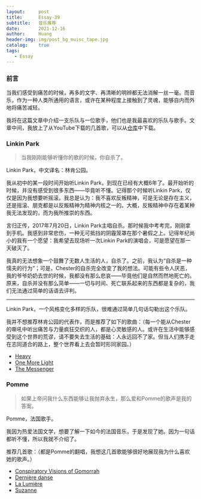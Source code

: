 ```yaml
---
layout:     post
title:      Essay-39
subtitle:   音乐推荐
date:       2021-12-16
author:     Huang
header-img: img/post_bg_muisc_tape.jpg
catalog:    true
tags:
   - Essay
---
```


### 前言

当我们感受到痛苦的时候，再多的文字、再清晰的明辨都无法消解一丝一毫。而音乐，作为一种人类所通用的语言，或许在某种程度上接触到了灵魂，能够自内而外地将痛苦减轻。

我将在这篇文章中介绍一支乐队与一位歌手，他们也是我最喜欢的乐队与歌手。文章中间，我放上了从YouTube下载的几首歌，可以从[仓库](https://github.com/huang-feiyu/huang-feiyu.github.io/tree/master/Resources/music)中下载。

### Linkin Park

> 当我刚刚能够听懂你的歌的时候，你自杀了。

Linkin Park，中文译名：林肯公园。

我从初中的某一段时间开始听Linkin Park，到现在已经有大概6年了。最开始听的时候，并没有感受到很多东西——毕竟听不懂。记得那个时候听Linkin Park，仅仅是因为我想要听摇滚。我总是认为：我不喜欢反叛精神，可是无论是存在主义，还是摇滚、朋克都是以反叛精神为精神内核之一的。大概，反叛精神中存在着某种我无法发现的，而为我所推崇的东西。

言归正传，2017年7月20日，Linkin Park主唱自杀。那时候我中考考完，刚刚拿到手机。我感到非常悲伤，一种无可抵挡的阴霾笼罩在那个暑假之上。记得年纪尚小的我有一个愿望：我希望去现场听一次Linkin Park的演唱会，可是愿望在那一天破灭了。

我真的无法想象一个鼓舞了无数人生活的人，自杀了。之前，我认为“自杀是一种懦夫的行为”；可是，Chester的自杀完全改变了我的想法。可能有些令人厌恶，我的爷爷奶奶去世的时候，我都没有那么悲哀——毕竟他们是自然而然地死亡的。原来，自杀并没有那么简单——一切与时间、死亡联系起来的东西都是复杂的，我们无法通过简单的话语去评判。

---

Linkin Park，一个风格变化多样的乐队，很难通过简单几句话勾勒出这个乐队。

我并不想推荐林肯公园的代表作，而是推荐了如下的歌曲：（每一个能从Chester的嘶吼中听出痛苦与力量疯狂交织的人，都是心灵敏感的人。或许在生活中能够感受到这个世界的荒谬，请不要失去生活的基础：人永远回不了家。但当人们携手走在志同道合的路上，整个世界看上去会暂时形同家园。）

* [Heavy](https://github.com/huang-feiyu/huang-feiyu.github.io/blob/master/Resources/music/Linkin%20Park/Heavy.mp3)
* [One More Light](https://github.com/huang-feiyu/huang-feiyu.github.io/blob/master/Resources/music/Linkin%20Park/One%20More%20Light.mp3)
* [The Messenger](https://github.com/huang-feiyu/huang-feiyu.github.io/blob/master/Resources/music/Linkin%20Park/The%20Messenger.mp3)

### Pomme

> 如果上帝问我什么东西能够让我抛弃永生，那么爱和Pomme的歌声是我的答案。

Pomme，法国歌手。

我因为热爱法国文学，想要了解一下如今的法国音乐，于是发现了她。因为一句话都听不懂，所以我就不介绍了。

推荐几首歌：（都是Pomme的翻唱，我想这几首歌能够很好地展现我为什么喜欢她的歌声。）

  * [Conspiratory Visions of Gomorrah](https://github.com/huang-feiyu/huang-feiyu.github.io/blob/master/Resources/music/Pomme/Conspiratory%20Visions%20of%20Gomorrah.mp3)
  * [Dernière danse](https://github.com/huang-feiyu/huang-feiyu.github.io/blob/master/Resources/music/Pomme/Derni%C3%A8re%20danse.mp3)
  * [La Lumière](https://github.com/huang-feiyu/huang-feiyu.github.io/blob/master/Resources/music/Pomme/La%20Lumi%C3%A8re.mp3)
  * [Suzanne](https://github.com/huang-feiyu/huang-feiyu.github.io/blob/master/Resources/music/Pomme/Suzanne.mp3)
